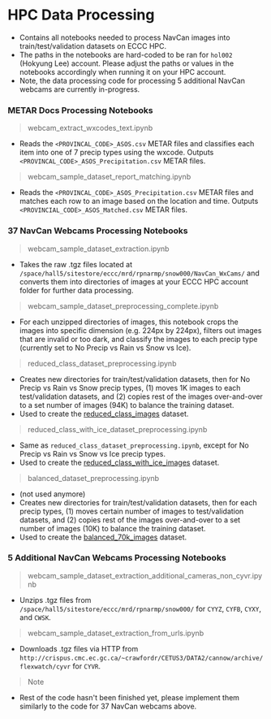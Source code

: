# HPC Data Processing

- Contains all notebooks needed to process NavCan images into train/test/validation datasets on ECCC HPC.
- The paths in the notebooks are hard-coded to be ran for `hol002` (Hokyung Lee) account. Please adjust the paths or values in the notebooks accordingly when running it on your HPC account.
- Note, the data processing code for processing 5 additional NavCan webcams are currently in-progress.

### METAR Docs Processing Notebooks

> webcam_extract_wxcodes_text.ipynb

- Reads the `<PROVINCAL_CODE>_ASOS.csv` METAR files and classifies each item into one of 7 precip types using the wxcode. Outputs `<PROVINCAL_CODE>_ASOS_Precipitation.csv` METAR files.

> webcam_sample_dataset_report_matching.ipynb

- Reads the `<PROVINCAL_CODE>_ASOS_Precipitation.csv` METAR files and matches each row to an image based on the location and time. Outputs `<PROVINCIAL_CODE>_ASOS_Matched.csv` METAR files.

### 37 NavCan Webcams Processing Notebooks

> webcam_sample_dataset_extraction.ipynb

- Takes the raw .tgz files located at `/space/hall5/sitestore/eccc/mrd/rpnarmp/snow000/NavCan_WxCams/` and converts them into directories of images at your ECCC HPC account folder for further data processing.

> webcam_sample_dataset_preprocessing_complete.ipynb

- For each unzipped directories of images, this notebook crops the images into specific dimension (e.g. 224px by 224px), filters out images that are invalid or too dark, and classify the images to each precip type (currently set to No Precip vs Rain vs Snow vs Ice).

> reduced_class_dataset_preprocessing.ipynb

- Creates new directories for train/test/validation datasets, then for No Precip vs Rain vs Snow precip types, (1) moves 1K images to each test/validation datasets, and (2) copies rest of the images over-and-over to a set number of images (94K) to balance the training dataset.
- Used to create the [reduced_class_images](https://drive.google.com/drive/folders/1GCvFJ6ssquHjsYZmMDBlpvBUe8c3wurk?usp=drive_link) dataset.

> reduced_class_with_ice_dataset_preprocessing.ipynb

- Same as `reduced_class_dataset_preprocessing.ipynb`, except for No Precip vs Rain vs Snow vs Ice precip types.
- Used to create the [reduced_class_with_ice_images](https://drive.google.com/drive/folders/1erpQh78KzOcGgV-hwj9XJtr5wvBfV8wV?usp=drive_link) dataset.

> balanced_dataset_preprocessing.ipynb

- (not used anymore)
- Creates new directories for train/test/validation datasets, then for each precip types, (1) moves certain number of images to test/validation datasets, and (2) copies rest of the images over-and-over to a set number of images (10K) to balance the training dataset.
- Used to create the [balanced_70k_images](https://drive.google.com/drive/folders/1Oj1s3JuLldRMPaC3X7KPHoTIeu_DZ9cQ?usp=drive_link) dataset.

### 5 Additional NavCan Webcams Processing Notebooks

> webcam_sample_dataset_extraction_additional_cameras_non_cyvr.ipynb

- Unzips .tgz files from `/space/hall5/sitestore/eccc/mrd/rpnarmp/snow000/` for `CYYZ`, `CYFB`, `CYXY`, and `CWSK`.

> webcam_sample_dataset_extraction_from_urls.ipynb

- Downloads .tgz files via HTTP from `http://crispus.cmc.ec.gc.ca/~crawfordr/CETUS3/DATA2/cannow/archive/flexwatch/cyvr` for `CYVR`.

> Note

- Rest of the code hasn't been finished yet, please implement them similarly to the code for 37 NavCan webcams above.

